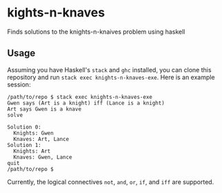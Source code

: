 # kights-n-knaves
Finds solutions to the knights-n-knaives problem using haskell

## Usage
Assuming you have Haskell's `stack` and `ghc` installed, you can clone this repository and run `stack exec knights-n-knaves-exe`. Here is an example session:

```
/path/to/repo $ stack exec knights-n-knaves-exe
Gwen says (Art is a knight) iff (Lance is a knight)
Art says Gwen is a knave
solve

Solution 0:
  Knights: Gwen
  Knaves: Art, Lance
Solution 1:
  Knights: Art
  Knaves: Gwen, Lance
quit
/path/to/repo $
```

Currently, the logical connectives `not`, `and`, `or`, `if`, and `iff` are supported.